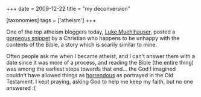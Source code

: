 +++
date = 2009-12-22
title = "my deconversion"

[taxonomies]
tags = ['atheism']
+++

One of the top atheism bloggers today, [Luke Muehlhauser], posted a
[gorgeous snippet] by a Christian who happens to be unhappy with the
contents of the Bible, a story which is scarily similar to mine.

Often people ask me when I became atheist, and I can't answer them with
a date since it was more of a process, and reading the Bible (the entire
thing) was among the earliest steps towards that end... the God I
imagined couldn't have allowed things as [horrendous] as portrayed in
the Old Testament. I kept praying, asking God to help me keep my faith,
but no one answered :(

  [Luke Muehlhauser]: http://commonsenseatheism.com/?page_id=3
  [gorgeous snippet]: http://commonsenseatheism.com/?p=4545
  [horrendous]: http://commonsenseatheism.com/?p=21
